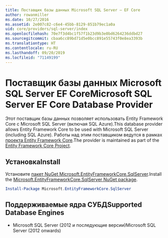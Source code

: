 ```yaml
---
title: Поставщик базы данных Microsoft SQL Server — EF Core
author: rowanmiller
ms.date: 10/27/2016
ms.assetid: 2e007c82-c6e4-45bb-8129-851b79ec1a0a
uid: core/providers/sql-server/index
ms.openlocfilehash: 70e7f3d4bc1f57f1b23d9b3e0bd6264236ddbd27
ms.sourcegitcommit: cbaa6cc89bd71d5e0bcc891e55743f0e8ea3393b
ms.translationtype: HT
ms.contentlocale: ru-RU
ms.lasthandoff: 09/20/2019
ms.locfileid: "71149199"
---
```

# <a name="microsoft-sql-server-ef-core-database-provider"></a><span data-ttu-id="463c0-102">Поставщик базы данных Microsoft SQL Server EF Core</span><span class="sxs-lookup"><span data-stu-id="463c0-102">Microsoft SQL Server EF Core Database Provider</span></span>

<span data-ttu-id="463c0-103">Этот поставщик базы данных позволяет использовать Entity Framework Core с Microsoft SQL Server (включая SQL Azure).</span><span class="sxs-lookup"><span data-stu-id="463c0-103">This database provider allows Entity Framework Core to be used with Microsoft SQL Server (including SQL Azure).</span></span> <span data-ttu-id="463c0-104">Работы над этим поставщиком ведутся в рамках [проекта Entity Framework Core](https://github.com/aspnet/EntityFrameworkCore).</span><span class="sxs-lookup"><span data-stu-id="463c0-104">The provider is maintained as part of the [Entity Framework Core Project](https://github.com/aspnet/EntityFrameworkCore).</span></span>

## <a name="install"></a><span data-ttu-id="463c0-105">Установка</span><span class="sxs-lookup"><span data-stu-id="463c0-105">Install</span></span>

<span data-ttu-id="463c0-106">Установите [пакет NuGet Microsoft.EntityFrameworkCore.SqlServer](https://www.nuget.org/packages/Microsoft.EntityFrameworkCore.SqlServer/).</span><span class="sxs-lookup"><span data-stu-id="463c0-106">Install the [Microsoft.EntityFrameworkCore.SqlServer NuGet package](https://www.nuget.org/packages/Microsoft.EntityFrameworkCore.SqlServer/).</span></span>

``` powershell
Install-Package Microsoft.EntityFrameworkCore.SqlServer
```

## <a name="supported-database-engines"></a><span data-ttu-id="463c0-107">Поддерживаемые ядра СУБД</span><span class="sxs-lookup"><span data-stu-id="463c0-107">Supported Database Engines</span></span>

* <span data-ttu-id="463c0-108">Microsoft SQL Server (2012 и последующие версии)</span><span class="sxs-lookup"><span data-stu-id="463c0-108">Microsoft SQL Server (2012 onwards)</span></span>
